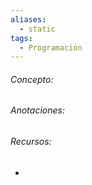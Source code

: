 ```yaml
---
aliases:
  - static
tags:
  - Programación
---
```

###### Concepto:



###### Anotaciones:

> 

###### Recursos:

- []()
